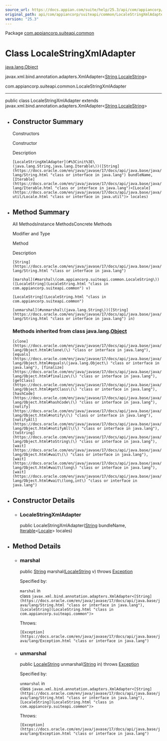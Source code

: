 ```yaml
---
source_url: https://docs.appian.com/suite/help/25.3/api/com/appiancorp/suiteapi/common/LocaleStringXmlAdapter.html
original_path: api/com/appiancorp/suiteapi/common/LocaleStringXmlAdapter.html
version: "25.3"
---
```


Package [com.appiancorp.suiteapi.common](package-summary.html)

# Class LocaleStringXmlAdapter

[java.lang.Object](https://docs.oracle.com/en/java/javase/17/docs/api/java.base/java/lang/Object.html "class or interface in java.lang")

javax.xml.bind.annotation.adapters.XmlAdapter<[String](https://docs.oracle.com/en/java/javase/17/docs/api/java.base/java/lang/String.html "class or interface in java.lang"),[LocaleString](LocaleString.html "class in com.appiancorp.suiteapi.common")\>

com.appiancorp.suiteapi.common.LocaleStringXmlAdapter

* * *

public class LocaleStringXmlAdapter extends javax.xml.bind.annotation.adapters.XmlAdapter<[String](https://docs.oracle.com/en/java/javase/17/docs/api/java.base/java/lang/String.html "class or interface in java.lang"),[LocaleString](LocaleString.html "class in com.appiancorp.suiteapi.common")\>

-   ## Constructor Summary

    Constructors

    Constructor

    Description

    `[LocaleStringXmlAdapter](#%3Cinit%3E\(java.lang.String,java.lang.Iterable\))([String](https://docs.oracle.com/en/java/javase/17/docs/api/java.base/java/lang/String.html "class or interface in java.lang") bundleName, [Iterable](https://docs.oracle.com/en/java/javase/17/docs/api/java.base/java/lang/Iterable.html "class or interface in java.lang")<[Locale](https://docs.oracle.com/en/java/javase/17/docs/api/java.base/java/util/Locale.html "class or interface in java.util")> locales)`

-   ## Method Summary

    All MethodsInstance MethodsConcrete Methods

    Modifier and Type

    Method

    Description

    `[String](https://docs.oracle.com/en/java/javase/17/docs/api/java.base/java/lang/String.html "class or interface in java.lang")`

    `[marshal](#marshal\(com.appiancorp.suiteapi.common.LocaleString\))([LocaleString](LocaleString.html "class in com.appiancorp.suiteapi.common") v)`

    `[LocaleString](LocaleString.html "class in com.appiancorp.suiteapi.common")`

    `[unmarshal](#unmarshal\(java.lang.String\))([String](https://docs.oracle.com/en/java/javase/17/docs/api/java.base/java/lang/String.html "class or interface in java.lang") in)`

    ### Methods inherited from class java.lang.[Object](https://docs.oracle.com/en/java/javase/17/docs/api/java.base/java/lang/Object.html "class or interface in java.lang")

    `[clone](https://docs.oracle.com/en/java/javase/17/docs/api/java.base/java/lang/Object.html#clone\(\) "class or interface in java.lang"), [equals](https://docs.oracle.com/en/java/javase/17/docs/api/java.base/java/lang/Object.html#equals\(java.lang.Object\) "class or interface in java.lang"), [finalize](https://docs.oracle.com/en/java/javase/17/docs/api/java.base/java/lang/Object.html#finalize\(\) "class or interface in java.lang"), [getClass](https://docs.oracle.com/en/java/javase/17/docs/api/java.base/java/lang/Object.html#getClass\(\) "class or interface in java.lang"), [hashCode](https://docs.oracle.com/en/java/javase/17/docs/api/java.base/java/lang/Object.html#hashCode\(\) "class or interface in java.lang"), [notify](https://docs.oracle.com/en/java/javase/17/docs/api/java.base/java/lang/Object.html#notify\(\) "class or interface in java.lang"), [notifyAll](https://docs.oracle.com/en/java/javase/17/docs/api/java.base/java/lang/Object.html#notifyAll\(\) "class or interface in java.lang"), [toString](https://docs.oracle.com/en/java/javase/17/docs/api/java.base/java/lang/Object.html#toString\(\) "class or interface in java.lang"), [wait](https://docs.oracle.com/en/java/javase/17/docs/api/java.base/java/lang/Object.html#wait\(\) "class or interface in java.lang"), [wait](https://docs.oracle.com/en/java/javase/17/docs/api/java.base/java/lang/Object.html#wait\(long\) "class or interface in java.lang"), [wait](https://docs.oracle.com/en/java/javase/17/docs/api/java.base/java/lang/Object.html#wait\(long,int\) "class or interface in java.lang")`

-   ## Constructor Details

    -   ### LocaleStringXmlAdapter

        public LocaleStringXmlAdapter([String](https://docs.oracle.com/en/java/javase/17/docs/api/java.base/java/lang/String.html "class or interface in java.lang") bundleName, [Iterable](https://docs.oracle.com/en/java/javase/17/docs/api/java.base/java/lang/Iterable.html "class or interface in java.lang")<[Locale](https://docs.oracle.com/en/java/javase/17/docs/api/java.base/java/util/Locale.html "class or interface in java.util")\> locales)

-   ## Method Details

    -   ### marshal

        public [String](https://docs.oracle.com/en/java/javase/17/docs/api/java.base/java/lang/String.html "class or interface in java.lang") marshal([LocaleString](LocaleString.html "class in com.appiancorp.suiteapi.common") v) throws [Exception](https://docs.oracle.com/en/java/javase/17/docs/api/java.base/java/lang/Exception.html "class or interface in java.lang")

        Specified by:

        `marshal` in class `javax.xml.bind.annotation.adapters.XmlAdapter<[String](https://docs.oracle.com/en/java/javase/17/docs/api/java.base/java/lang/String.html "class or interface in java.lang"),[LocaleString](LocaleString.html "class in com.appiancorp.suiteapi.common")>`

        Throws:

        `[Exception](https://docs.oracle.com/en/java/javase/17/docs/api/java.base/java/lang/Exception.html "class or interface in java.lang")`

    -   ### unmarshal

        public [LocaleString](LocaleString.html "class in com.appiancorp.suiteapi.common") unmarshal([String](https://docs.oracle.com/en/java/javase/17/docs/api/java.base/java/lang/String.html "class or interface in java.lang") in) throws [Exception](https://docs.oracle.com/en/java/javase/17/docs/api/java.base/java/lang/Exception.html "class or interface in java.lang")

        Specified by:

        `unmarshal` in class `javax.xml.bind.annotation.adapters.XmlAdapter<[String](https://docs.oracle.com/en/java/javase/17/docs/api/java.base/java/lang/String.html "class or interface in java.lang"),[LocaleString](LocaleString.html "class in com.appiancorp.suiteapi.common")>`

        Throws:

        `[Exception](https://docs.oracle.com/en/java/javase/17/docs/api/java.base/java/lang/Exception.html "class or interface in java.lang")`